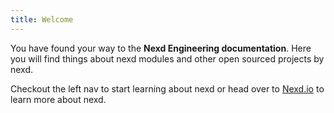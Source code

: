 ```yaml
---
title: Welcome
---
```


You have found your way to the **Nexd Engineering documentation**.  Here you will find things about nexd modules and other open sourced projects by nexd.

Checkout the left nav to start learning about nexd or head over to [Nexd.io](www.nexd.io) to learn more about nexd.
